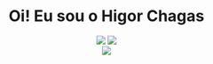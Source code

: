 <h1 align="center">Oi! Eu sou o Higor Chagas</h1>

<div align="center"> 
  <a href = "mailto:higornchagas@gmail.com"><img src="https://img.shields.io/badge/-Gmail-%23333?style=for-the-badge&logo=gmail&logoColor=white" target="_blank"></a>
  <a href="https://www.linkedin.com/in/higor-chagas-987400151/" target="_blank"><img src="https://img.shields.io/badge/-LinkedIn-%230077B5?style=for-the-badge&logo=linkedin&logoColor=white" target="_blank"></a>  
</div>
  
<div align="center">
  <img src="https://www.codewars.com/users/HigorChagas/badges/large" />
</div>
